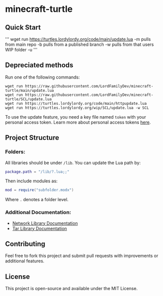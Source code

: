 # minecraft-turtle

## Quick Start
'''
wget run https://turtles.lordylordy.org/code/main/update.lua
-m          pulls from main repo
-b <branch>  pulls from a published branch
-w <user>   pulls from that users WIP folder
-u <url>
'''

## Depreciated methods
Run one of the following commands:
```
wget run https://raw.githubusercontent.com/LordFamilyDev/minecraft-turtle/main/update.lua
wget run https://raw.githubusercontent.com/LordFamilyDev/minecraft-turtle/SCL/update.lua
wget run https://turtles.lordylordy.org/code/main/httpupdate.lua
wget run https://turtles.lordylordy.org/wip/SCL/update.lua -w SCL
```

To use the update feature, you need a key file named `token` with your personal access token. Learn more about personal access tokens [here](https://docs.github.com/en/authentication/keeping-your-account-and-data-secure/managing-your-personal-access-tokens).

## Project Structure

### Folders:
All libraries should be under `/lib`. You can update the Lua path by:
```lua
package.path = "/lib/?.lua;;"
```

Then include modules as:
```lua
mod = require("subfolder.modx")
```
Where `.` denotes a folder level.

### Additional Documentation:
- [Network Library Documentation](lib/net/README.md)
- [Tar Library Documentation](lib/tar/README.md)

## Contributing
Feel free to fork this project and submit pull requests with improvements or additional features.

## License
This project is open-source and available under the MIT License.